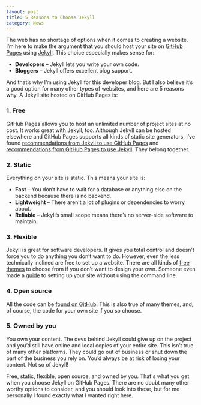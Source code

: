 ```yaml
---
layout: post
title: 5 Reasons to Choose Jekyll
category: News
---
```


The web has no shortage of options when it comes to creating a website. I’m here to make the argument that you should host your site on [GitHub Pages](https://pages.github.com/) using [Jekyll](https://jekyllrb.com/). This choice especially makes sense for:

* **Developers** – Jekyll lets you write your own code.
* **Bloggers** – Jekyll offers excellent blog support.

And that’s why I’m using Jekyll for this developer blog. But I also believe it’s a good option for many other types of websites, and here are 5 reasons why.<!--more--> A Jekyll site hosted on GitHub Pages is:

### 1. Free

GitHub Pages allows you to host an unlimited number of project sites at no cost. It works great with Jekyll, too. Although Jekyll can be hosted elsewhere and GitHub Pages supports all kinds of static site generators, I’ve found [recommendations from Jekyll to use GitHub Pages](https://jekyllrb.com/docs/github-pages/) and [recommendations from GitHub Pages to use Jekyll](https://help.github.com/articles/about-github-pages-and-jekyll/). They belong together.

### 2. Static

Everything on your site is static. This means your site is:

* **Fast** – You don’t have to wait for a database or anything else on the backend because there is no backend.
* **Lightweight** – There aren’t a lot of plugins or dependencies to worry about.
* **Reliable** – Jekyll’s small scope means there’s no server-side software to maintain.

### 3. Flexible

Jekyll is great for software developers. It gives you total control and doesn’t force you to do anything you don’t want to do. However, even the less technically inclined are free to set up a website. There are all kinds of [free themes](http://jekyllthemes.org/) to choose from if you don’t want to design your own. Someone even made a [guide](https://github.com/barryclark/jekyll-now) to setting up your site without using the command line.

### 4. Open source

All the code can be [found on GitHub](https://github.com/jekyll/jekyll). This is also true of many themes, and, of course, the code for your own site if you so choose.

### 5. Owned by you

You own your content. The devs behind Jekyll could give up on the project and you’d still have online and local copies of your entire site. This isn’t true of many other platforms. They could go out of business or shut down the part of the business you rely on. You’d always be at risk of losing your content. Not so of Jekyll!

Free, static, flexible, open source, and owned by you. That's what you get when you choose Jekyll on GitHub Pages. There are no doubt many other worthy options to consider, and you should look into these, but for me personally I found exactly what I wanted right here.